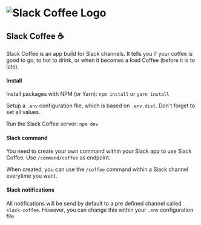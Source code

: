 ![Slack Coffee Logo](https://d3vv6lp55qjaqc.cloudfront.net/items/1t1Q3Q1g3m2I3H2V0C21/coffee2.png)
========


## Slack Coffee ☕️
Slack Coffee is an app build for Slack channels. It tells you if your coffee is good to go, to hot to drink, or when it becomes a Iced Coffee (before it is to late).

#### Install
Install packages with NPM (or Yarn):
`npm install` or `yarn install`

Setup a `.env` configuration file, which is based on `.env.dist`. Don't forget to set all values.

Run the Slack Coffee server:
`npm dev`

#### Slack command
You need to create your own command within your Slack app to use Slack Coffee. Use `/command/coffee` as endpoint.

When created, you can use the `/coffee` command within a Slack channel everytime you want.

#### Slack notifications
All notifications will be send by default to a pre defined channel called `slack-coffee`. However, you can change this within your `.env` configuration file.

